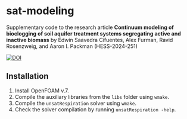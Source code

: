 # sat-modeling

Supplementary code to the research article
**Continuum modeling of bioclogging of soil aquifer treatment systems segregating active and inactive biomass** by Edwin Saavedra Cifuentes, Alex Furman, Ravid Rosenzweig, and Aaron I. Packman (HESS-2024-251)

[![DOI](https://zenodo.org/badge/838909295.svg)](https://zenodo.org/doi/10.5281/zenodo.13259190)

## Installation

1. Install OpenFOAM v.7.
2. Compile the auxiliary libraries from the `libs` folder using `wmake`.
3. Compile the `unsatRespiration` solver using `wmake`.
4. Check the solver compilation by running `unsatRespiration -help`.